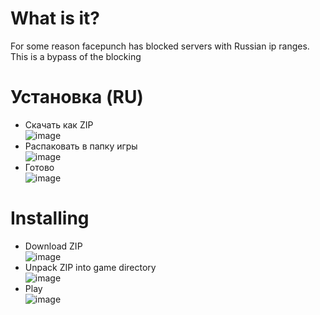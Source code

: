 # What is it?
For some reason facepunch has blocked servers with Russian ip ranges. This is a bypass of the blocking

# Установка (RU)
- Скачать как ZIP <br> ![image](https://user-images.githubusercontent.com/39582793/219871176-27f402e3-76fd-459a-aba5-c82ee9bc76e3.png)
- Распаковать в папку игры <br> ![image](https://user-images.githubusercontent.com/39582793/219871229-66ea93fa-85c8-4c3d-b201-fd16cedb230e.png)
- Готово <br> ![image](https://user-images.githubusercontent.com/39582793/219871382-6e07583f-505b-477d-8b58-21ccea2ed5e6.png)



# Installing
- Download ZIP <br> ![image](https://user-images.githubusercontent.com/39582793/219871176-27f402e3-76fd-459a-aba5-c82ee9bc76e3.png)
- Unpack ZIP into game directory <br> ![image](https://user-images.githubusercontent.com/39582793/219871229-66ea93fa-85c8-4c3d-b201-fd16cedb230e.png)
- Play <br> ![image](https://user-images.githubusercontent.com/39582793/219871382-6e07583f-505b-477d-8b58-21ccea2ed5e6.png)
